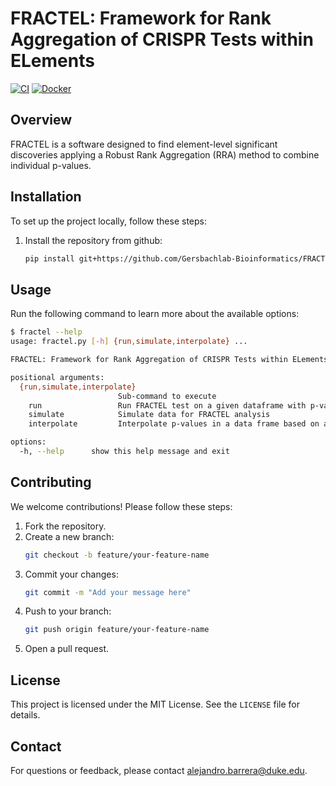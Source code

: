 # FRACTEL: Framework for Rank Aggregation of CRISPR Tests within ELements
[![CI](https://github.com/Gersbachlab-Bioinformatics/FRACTEL/actions/workflows/ci.yml/badge.svg)](https://github.com/Gersbachlab-Bioinformatics/FRACTEL/actions/workflows/ci.yml)
[![Docker](https://github.com/Gersbachlab-Bioinformatics/FRACTEL/actions/workflows/docker-publish.yml/badge.svg)](https://github.com/Gersbachlab-Bioinformatics/FRACTEL/actions/workflows/docker-publish.yml)
## Overview

FRACTEL is a software designed to find element-level significant discoveries applying a Robust Rank Aggregation (RRA) method to combine individual p-values.

## Installation

To set up the project locally, follow these steps:

1. Install the repository from github:
    ```bash
    pip install git+https://github.com/Gersbachlab-Bioinformatics/FRACTEL
    ```

## Usage

Run the following command to learn more about the available options:
```bash
$ fractel --help
usage: fractel.py [-h] {run,simulate,interpolate} ...

FRACTEL: Framework for Rank Aggregation of CRISPR Tests within ELements

positional arguments:
  {run,simulate,interpolate}
                        Sub-command to execute
    run                 Run FRACTEL test on a given dataframe with p-values of grouped elements
    simulate            Simulate data for FRACTEL analysis
    interpolate         Interpolate p-values in a data frame based on a reference data frame

options:
  -h, --help      show this help message and exit
```

## Contributing

We welcome contributions! Please follow these steps:

1. Fork the repository.
2. Create a new branch:
    ```bash
    git checkout -b feature/your-feature-name
    ```
3. Commit your changes:
    ```bash
    git commit -m "Add your message here"
    ```
4. Push to your branch:
    ```bash
    git push origin feature/your-feature-name
    ```
5. Open a pull request.

## License

This project is licensed under the MIT License. See the `LICENSE` file for details.

## Contact

For questions or feedback, please contact alejandro.barrera@duke.edu.
